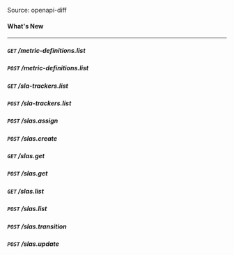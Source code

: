 <Info>Source: openapi-diff</Info>

#### What's New
---

##### `GET` /metric-definitions.list


##### `POST` /metric-definitions.list


##### `GET` /sla-trackers.list


##### `POST` /sla-trackers.list


##### `POST` /slas.assign


##### `POST` /slas.create


##### `GET` /slas.get


##### `POST` /slas.get


##### `GET` /slas.list


##### `POST` /slas.list


##### `POST` /slas.transition


##### `POST` /slas.update


